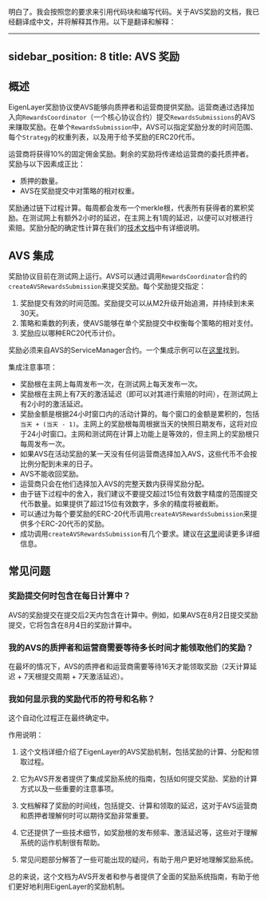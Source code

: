 明白了。我会按照您的要求来引用代码块和编写代码。关于AVS奖励的文档，我已经翻译成中文，并将解释其作用。以下是翻译和解释：

---
sidebar_position: 8
title: AVS 奖励
---

## 概述

EigenLayer奖励协议使AVS能够向质押者和运营商提供奖励。运营商通过选择加入向`RewardsCoordinator`（一个核心协议合约）提交`RewardsSubmissions`的AVS来赚取奖励。在单个`RewardsSubmission`中，AVS可以指定奖励分发的时间范围、每个`Strategy`的权重列表，以及用于给予奖励的ERC20代币。

运营商将获得10%的固定佣金奖励。剩余的奖励将传递给运营商的委托质押者。奖励与以下因素成正比：
- 质押的数量。
- AVS在奖励提交中对策略的相对权重。

奖励通过链下过程计算。每周都会发布一个merkle根，代表所有获得者的累积奖励。在测试网上有额外2小时的延迟，在主网上有1周的延迟，以便可以对根进行索赔。奖励分配的确定性计算在我们的[技术文档](https://github.com/Layr-Labs/eigenlayer-contracts/blob/dev/docs/core/RewardsCoordinator.md)中有详细说明。

## AVS 集成

奖励协议目前在测试网上运行。AVS可以通过调用`RewardsCoordinator`合约的`createAVSRewardsSubmission`来提交奖励。每个奖励提交指定：

1. 奖励提交有效的时间范围。奖励提交可以从M2升级开始追溯，并持续到未来30天。
2. 策略和乘数的列表，使AVS能够在单个奖励提交中权衡每个策略的相对支付。
3. 奖励应以哪种ERC20代币计价。

奖励必须来自AVS的ServiceManager合约。一个集成示例可以在[这里](https://github.com/Layr-Labs/eigenlayer-middleware/blob/v0.2.0-rc2-holesky-preprod-rewards/src/ServiceManagerBase.sol#L76-L104)找到。

集成注意事项：
- 奖励根在主网上每周发布一次，在测试网上每天发布一次。
- 奖励根在主网上有7天的激活延迟（即可以对其进行索赔的时间），在测试网上有2小时的激活延迟。
- 奖励金额是根据24小时窗口内的活动计算的。每个窗口的金额是累积的，包括`当天 + (当天 - 1)`。主网上的奖励根每周根据当天的快照日期发布，这将对应于24小时窗口。主网和测试网在计算上功能上是等效的，但主网上的奖励根只每周发布一次。
- 如果AVS在活动奖励的某一天没有任何运营商选择加入AVS，这些代币不会按比例分配到未来的日子。
- AVS不能收回奖励。
- 运营商只会在他们选择加入AVS的完整天数内获得奖励分配。
- 由于链下过程中的舍入，我们建议不要提交超过15位有效数字精度的范围提交代币数量。如果提供了超过15位有效数字，多余的精度将被截断。
- 可以通过为每个要奖励的ERC-20代币调用`createAVSRewardsSubmission`来提供多个ERC-20代币的奖励。
- 成功调用`createAVSRewardsSubmission`有几个要求。建议在[这里](https://github.com/Layr-Labs/eigenlayer-contracts/blob/v0.3.0-rc3-holesky-preprod-rewards/docs/core/RewardsCoordinator.md#createavsrewardssubmission)阅读更多详细信息。

## 常见问题

### 奖励提交何时包含在每日计算中？

AVS的奖励提交在提交后2天内包含在计算中。例如，如果AVS在8月2日提交奖励提交，它将包含在8月4日的奖励计算中。

### 我的AVS的质押者和运营商需要等待多长时间才能领取他们的奖励？

在最坏的情况下，AVS的质押者和运营商需要等待16天才能领取奖励（2天计算延迟 + 7天根提交周期 + 7天激活延迟）。

### 我如何显示我的奖励代币的符号和名称？

这个自动化过程正在最终确定中。

作用说明：

1. 这个文档详细介绍了EigenLayer的AVS奖励机制，包括奖励的计算、分配和领取过程。

2. 它为AVS开发者提供了集成奖励系统的指南，包括如何提交奖励、奖励的计算方式以及一些重要的注意事项。

3. 文档解释了奖励的时间线，包括提交、计算和领取的延迟，这对于AVS运营商和质押者理解何时可以期待奖励非常重要。

4. 它还提供了一些技术细节，如奖励根的发布频率、激活延迟等，这些对于理解系统的运作机制很有帮助。

5. 常见问题部分解答了一些可能出现的疑问，有助于用户更好地理解奖励系统。

总的来说，这个文档为AVS开发者和参与者提供了全面的奖励系统指南，有助于他们更好地利用EigenLayer的奖励机制。